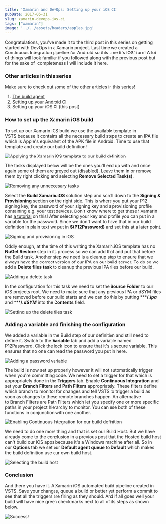 ```yaml
---
title: 'Xamarin and DevOps: Setting up your iOS CI'
pubDate: 2017-05-31
slug: xamarin-devops-ios-ci
tags: ["xamarin"]
image: '../../assets/headers/apples.jpg'
---
```


Congratulations, you've made it to the third post in this series on getting started with DevOps in a Xamarin project. Last time we created a Continuous Integration pipeline for Android so this time it's iOS' turn! A lot of things will look familiar if you followed along with the previous post but for the sake of  completeness I will include it here.

### Other articles in this series

Make sure to check out some of the other articles in this series!

1.  [The build agent](/xamarin-devops-build-agent/)
2.  [Setting up your Android CI](/xamarin-devops-android-ci/)
3.  Setting up your iOS CI (this post)

### How to set up the Xamarin iOS build

To set up our Xamarin iOS build we use the available template in VSTS because it contains all the necessary build steps to create an IPA file which is Apple's equivalent of the APK file in Android. Time to use that template and create our build definition!

![Applying the Xamarin iOS template to our build definition](/images/posts/iostemplate.png)

The tasks displayed below will be the ones you'll end up with and once again some of them are greyed out (disabled). Leave them in or remove them by right clicking and selecting **Remove Selected Task(s)**.

![Removing any unneccesary tasks](/images/posts/removestepsios.png)

Select the **Build Xamarin.iOS** solution step and scroll down to the **Signing & Provisioning** section on the right side. This is where you put your P12 signing key, the password of your signing key and a provisioning profile containing e.g. your test devices. Don't know where to get these? Xamarin has [a tutorial](https://developer.xamarin.com/guides/ios/getting_started/installation/device_provisioning/) on this! After selecting your key and profile you can put in a variable for the password. Since we don't want to have that in our build definition in plain text we put in **$(P12Password)** and set this at a later point.

![Signing and provisioning in iOS](/images/posts/signing.png)

Oddly enough, at the time of this writing the Xamarin.iOS template has no **NuGet Restore** step in its process so we can add that and put that before the Build task. Another step we need is a cleanup step to ensure that we always have the correct version of our IPA on our build server. To do so we add a **Delete files task** to cleanup the previous IPA files before our build.

![Adding a delete task](/images/posts/cleanuptask.png)

In the configuration for this task we need to set the **Source Folder** to our iOS projects root. We need to make sure that any previous IPA or dSYM files are removed before our build starts and we can do this by putting *****/*.ipa*** and *****/*.dSYM*** into the **Contents** field.

![Setting up the delete files task](/images/posts/cleanupsettings.png)

### Adding a variable and finishing the configuration

We added a variable in the Build step of our definition and still need to define it. Switch to the **Variable** tab and add a variable named P12Password. Click the lock icon to ensure that it's a secure variable. This ensures that no one can read the password you put in here.

![Adding a password variable](/images/posts/addvariable.png)

The build is now set up properly however it will not automatically trigger when you're committing code. We need to set a trigger for that which is appropriately done in the **Triggers** tab. Enable **Continuous Integration** and set your **Branch Filters** and **Path Filters** appropriately. These filters define which branch to monitor for changes and tell VSTS to trigger a build as soon as changes to these remote branches happen. An alternative to Branch Filters are Path Filters which let you specify one or more specific paths in your project hierarchy to monitor. You can use both of these functions in conjunction with one another.

![Enabling Continuous Integration for our build definition](/images/posts/triggerios.png)

We need to do one more thing and that is set our Build Host. But we have already come to the conclusion in a previous post that the Hosted build host can't build our iOS apps because it's a Windows machine after all. So in our **Options** tab we set our **Default agent queue** to **Default** which makes the build definition use our own build host.

![Selecting the build host](/images/posts/buildhost.png)

### Conclusion

And there you have it. A Xamarin iOS automated build pipeline created in VSTS. Save your changes, queue a build or better yet perform a commit to see that all the triggers are firing as they should. And if all goes well your build will have nice green checkmarks next to all of its steps as shown below.

![Success!](/images/posts/jobstatus2.png)
